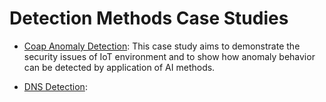 # Detection Methods Case Studies

* [Coap Anomaly Detection](CaseStudy1.md):  This case study aims to demonstrate the security issues of IoT environment and to show how anomaly behavior can be detected by application of AI methods.

* [DNS Detection](CaseStudy1.md): 
